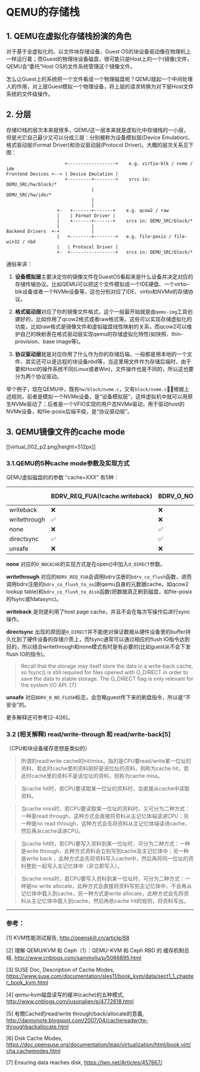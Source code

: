 # QEMU的存储栈


## 1. QEMU在虚拟化存储栈扮演的角色

对于基于全虚拟化的、以文件块存储设备，Guest OS的块设备驱动像在物理机上一样运行着；而Guest的物理块设备磁盘，很可能只是Host上的一个(镜像)文件，QEMU会“委托”Host OS的文件系统管理这个镜像文件。

怎么让Guest上的系统把一个文件看成一个物理磁盘呢？QEMU就起一个中间处理人的作用，对上层Guest模拟一个物理设备，将上层的请求转换为对下层Host文件系统的文件级操作。

## 2. 分层

存储IO栈的层次本来就很多，QEMU这一层本来就是虚拟化中存储栈的一小层，但是光它自己最少又可以分成三层：分别被称为设备模拟层(Device Emulation)、格式驱动层(Format Driver)和协议驱动层(Protocol Driver)。大概的层次关系见下图：

```
                      +------------------+    e.g. virtio-blk / nvme / ide
Frontend Devices +--> | Device Emulation |
                      +---------+--------+    srcs in: QEMU_SRC/hw/block/*
                                |                     QEMU_SRC/hw/ide/*
                                |
                                |
                   +-   +-------+-------+    e.g. qcow2 / raw
                   |    | Format Driver |
                   |    +-------+-------+    srcs in: QEMU_SRC/block/*                   
                   |            |
Backend Drivers  +-+            |
                   |   +--------+--------+   e.g. file-posix / file-win32 / nbd
                   |   | Protocol Driver |
                   +-  +-----------------+   srcs in: QEMU_SRC/block/*

```
通俗来讲：

1. **设备模拟层**主要决定你的镜像文件在GuestOS看起来是什么设备并决定对应的存储传输协议。比如QEMU可以把这个文件模拟成一个IDE硬盘、一个virtio-blk设备或者一个NVMe设备等，这也分别对应了IDE、virtio和NVMe的存储协议。

2. **格式驱动层**对应了你的镜像文件格式，这个一般最开始就是由`qemu-img`工具创建好的，比如你用了qcow2格式或者raw格式等。这些可以实现存储虚拟化的功能，比如raw格式是镜像文件和虚拟磁盘线性映射的关系，而qcow2可以维护自己的映射表在格式驱动层实现qemu的存储虚拟化特性(如快照、thin-provision、base image等)。

3. **协议驱动层**就是对应你用了什么作为你的存储后端，一般都是用本地的一个文件，其实还可以是远程的块设备nbd等，当这里用文件作为存储后端时，由于要和Host的操作系统不同(Linux或者Win)，文件操作也是不同的，所以这也要分为两个协议驱动。

举个例子，现在QEMU中，既有`hw/block/nvme.c`，又有`block/nvme.c`，根据上述规则，前者是模拟一个NVMe设备，是“设备模拟层”，这样虚拟机中就可以用原生NVMe驱动了；后者是一个VFIO实现的用户态NVMe驱动，用于驱动host的NVMe设备，和file-posix后端平级，是“协议驱动层”。


## 3. QEMU镜像文件的cache mode

[[virtual_002_p2.png|height=512px]]

### 3.1.QEMU的5种cache mode参数及实现方式
      
QEMU虚拟磁盘的的参数 "cache=XXX" 有5种：

|| BDRV_REQ_FUA(!cache.writeback) | BDRV_O_NOCACHE(!cache.direct) | BDRV_O_NO_FLUSH(cache.no-flush) |
|--------|--------|--------|-------|
|writeback|❌|❌|❌|
|writethrough|✅|❌|❌|
|none|❌|✅|❌|
|directsync|✅|✅|❌|
|unsafe|❌|❌|✅|

**none** 对应的`O_NOCACHE`的实现方式是在open()中加入`O_DIRECT`参数。

**writethrough** 对应的`BDRV_REQ_FUA`会调用bdrv注册的`bdrv_co_flush`函数，进而调用bdrv注册的`bdrv_co_flush_to_os`(刷qemu自身的元数据cache，如qcow2 lookup table)和`bdrv_co_flush_to_disk`函数(把数据真正刷到磁盘，如file-posix的fsync或fdatasync)。

**writeback** 是则是利用了host page cache，并且不会在每次写操作后进行sync操作。

**directsync** 出现的原因是`O_DIRECT`并不能绝对保证数据从硬件设备里的buffer持久化到了硬件设备的存储介质上，而fsync通常可以通过相应的flush IO指令达到目的，所以结合writethrough和none模式有时是有必要的(比如guest从不会下发flush IO的指令)。

> Recall that the storage may itself store the data in a write-back cache, so fsync() is still required for files opened with O_DIRECT in order to save the data to stable storage. The O_DIRECT flag is only relevant for the system I/O API. [7]

**unsafe** 对应`BDRV_O_NO_FLUSH`标志，会忽略guest传下来的刷盘指令，所以是“不安全”的。

更多解释还可参考[2-4][6]。

### 3.2 (相关解释) read/write-through 和 read/write-back[5]

（CPU和块设备缓存思想是类似的）

> 所谓的read/write cache的hit/miss，指的是CPU要read/write某一位址的资料，若此时cache里的资料刚好是该位址的资料，则称为cache hit，若此时cache里的资料不是该位址的资料，则称为cache miss。

> 当cache hit时，若CPU要读取某一位址的资料时，会直接从cache中读取资料。

> 当cache miss时，若CPU要读取某一位址的资料时，又可分为二种方式：一种是read through，这种方式会直接将资料从主记忆体端读进CPU；另一种是no read through，这种方式会先将资料从主记忆体端读进cache，然后再从cache读进CPU。

> 当cache hit时，若CPU要写入资料到某一位址时，可分为二种方式：一种是write through，此种方式资料会立刻写到cache及主记忆体中；另一种是write back ，此种方式会先将资料写入cache中，然后再将同一位址的资料整批一起写入主记忆体中（非立即写入）。

> 当cache miss时，若CPU要写入资料到某一位址时，可分为二种方式：一种是no write allocate，此种方式会直接将资料写到主记忆体中，不会再从记忆体中载入到cache，另一种方式是write allocate，此种方式会先将资料从主记忆体中载入到cache，然后再依cache hit的规则，将资料写出。
---

### 参考：
[1] KVM性能测试报告, http://openskill.cn/article/88

[2] 理解 QEMU/KVM 和 Ceph（1）：QEMU-KVM 和 Ceph RBD 的 缓存机制总结, http://www.cnblogs.com/sammyliu/p/5066895.html

[3] SUSE Doc, Description of Cache Modes, https://www.suse.com/documentation/sles11/book_kvm/data/sect1_1_chapter_book_kvm.html

[4] qemu-kvm磁盘读写的缓冲(cache)的五种模式, http://www.cnblogs.com/jusonalien/p/4772618.html

[5] 有關Cache的read/write through/back/allocate的意義, http://dannynote.blogspot.com/2007/04/cachereadwrite-throughbackallocate.html

[6] Disk Cache Modes, https://doc.opensuse.org/documentation/leap/virtualization/html/book.virt/cha.cachemodes.html

[7] Ensuring data reaches disk, https://lwn.net/Articles/457667/

